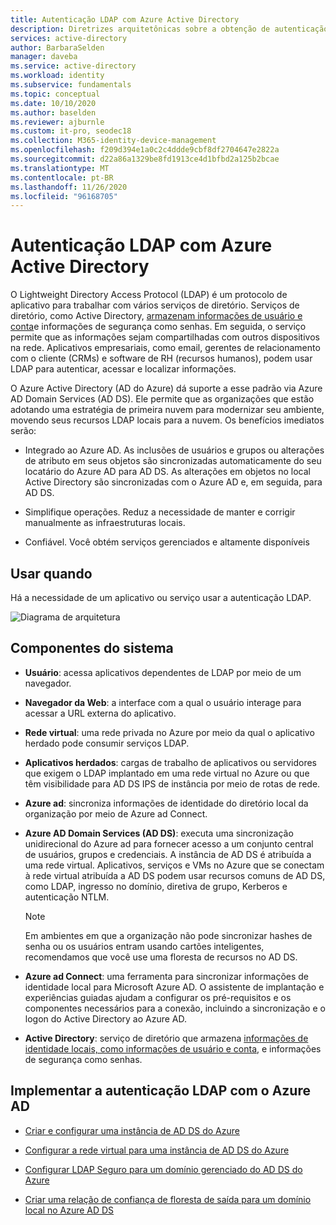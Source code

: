 ```yaml
---
title: Autenticação LDAP com Azure Active Directory
description: Diretrizes arquitetônicas sobre a obtenção de autenticação LDAP com Azure Active Directory.
services: active-directory
author: BarbaraSelden
manager: daveba
ms.service: active-directory
ms.workload: identity
ms.subservice: fundamentals
ms.topic: conceptual
ms.date: 10/10/2020
ms.author: baselden
ms.reviewer: ajburnle
ms.custom: it-pro, seodec18
ms.collection: M365-identity-device-management
ms.openlocfilehash: f209d394e1a0c2c4ddde9cbf8df2704647e2822a
ms.sourcegitcommit: d22a86a1329be8fd1913ce4d1bfbd2a125b2bcae
ms.translationtype: MT
ms.contentlocale: pt-BR
ms.lasthandoff: 11/26/2020
ms.locfileid: "96168705"
---
```

# <a name="ldap-authentication-with-azure-active-directory"></a>Autenticação LDAP com Azure Active Directory

O Lightweight Directory Access Protocol (LDAP) é um protocolo de aplicativo para trabalhar com vários serviços de diretório. Serviços de diretório, como Active Directory, [armazenam informações de usuário e conta](https://www.dnsstuff.com/active-directory-service-accounts)e informações de segurança como senhas. Em seguida, o serviço permite que as informações sejam compartilhadas com outros dispositivos na rede. Aplicativos empresariais, como email, gerentes de relacionamento com o cliente (CRMs) e software de RH (recursos humanos), podem usar LDAP para autenticar, acessar e localizar informações. 

O Azure Active Directory (AD do Azure) dá suporte a esse padrão via Azure AD Domain Services (AD DS). Ele permite que as organizações que estão adotando uma estratégia de primeira nuvem para modernizar seu ambiente, movendo seus recursos LDAP locais para a nuvem. Os benefícios imediatos serão: 

* Integrado ao Azure AD. As inclusões de usuários e grupos ou alterações de atributo em seus objetos são sincronizadas automaticamente do seu locatário do Azure AD para AD DS. As alterações em objetos no local Active Directory são sincronizadas com o Azure AD e, em seguida, para AD DS.

* Simplifique operações. Reduz a necessidade de manter e corrigir manualmente as infraestruturas locais. 

* Confiável. Você obtém serviços gerenciados e altamente disponíveis 

## <a name="use-when"></a>Usar quando

Há a necessidade de um aplicativo ou serviço usar a autenticação LDAP.

![Diagrama de arquitetura](./media/authentication-patterns/ldap-auth.png)

## <a name="components-of-system"></a>Componentes do sistema

* **Usuário**: acessa aplicativos dependentes de LDAP por meio de um navegador.

* **Navegador da Web**: a interface com a qual o usuário interage para acessar a URL externa do aplicativo.

* **Rede virtual**: uma rede privada no Azure por meio da qual o aplicativo herdado pode consumir serviços LDAP. 

* **Aplicativos herdados**: cargas de trabalho de aplicativos ou servidores que exigem o LDAP implantado em uma rede virtual no Azure ou que têm visibilidade para AD DS IPS de instância por meio de rotas de rede. 

* **Azure ad**: sincroniza informações de identidade do diretório local da organização por meio de Azure ad Connect.

* **Azure AD Domain Services (AD DS)**: executa uma sincronização unidirecional do Azure ad para fornecer acesso a um conjunto central de usuários, grupos e credenciais. A instância de AD DS é atribuída a uma rede virtual. Aplicativos, serviços e VMs no Azure que se conectam à rede virtual atribuída a AD DS podem usar recursos comuns de AD DS, como LDAP, ingresso no domínio, diretiva de grupo, Kerberos e autenticação NTLM.
   > [!NOTE]
   >  Em ambientes em que a organização não pode sincronizar hashes de senha ou os usuários entram usando cartões inteligentes, recomendamos que você use uma floresta de recursos no AD DS. 

* **Azure ad Connect**: uma ferramenta para sincronizar informações de identidade local para Microsoft Azure AD. O assistente de implantação e experiências guiadas ajudam a configurar os pré-requisitos e os componentes necessários para a conexão, incluindo a sincronização e o logon do Active Directory ao Azure AD. 

* **Active Directory**: serviço de diretório que armazena [informações de identidade locais, como informações de usuário e conta](https://www.dnsstuff.com/active-directory-service-accounts), e informações de segurança como senhas.

## <a name="implement-ldap-authentication-with-azure-ad"></a>Implementar a autenticação LDAP com o Azure AD

* [Criar e configurar uma instância de AD DS do Azure](../../active-directory-domain-services/tutorial-create-instance.md) 

* [Configurar a rede virtual para uma instância de AD DS do Azure](../../active-directory-domain-services/tutorial-configure-networking.md) 

* [Configurar LDAP Seguro para um domínio gerenciado do AD DS do Azure](../../active-directory-domain-services/tutorial-configure-ldaps.md) 

* [Criar uma relação de confiança de floresta de saída para um domínio local no Azure AD DS](../../active-directory-domain-services/tutorial-create-forest-trust.md)

